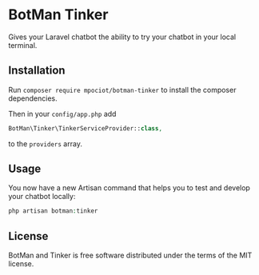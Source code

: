 # BotMan Tinker

Gives your Laravel chatbot the ability to try your chatbot in your local terminal.

## Installation

Run `composer require mpociot/botman-tinker` to install the composer dependencies.

Then in your `config/app.php` add

```php
BotMan\Tinker\TinkerServiceProvider::class,
```

to the `providers` array.

## Usage

You now have a new Artisan command that helps you to test and develop your chatbot locally:

```php
php artisan botman:tinker
```

## License

BotMan and Tinker is free software distributed under the terms of the MIT license.
